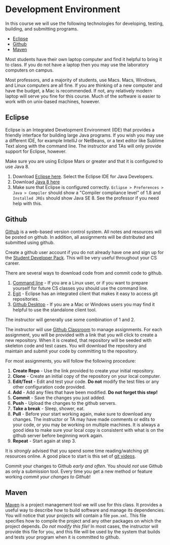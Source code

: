 Development Environment
=======================

In this course we will use the following technologies for developing, testing, building, and submitting programs.

- [Eclipse](#eclipse)
- [Github](#github)
- [Maven](#maven)

Most students have their own laptop computer and find it helpful to bring it to class. If you do not have a laptop then you may use the laboratory computers on campus.

Most professors, and a majority of students, use Macs. Macs, Windows, and Linux computers are all fine. If you are thinking of a new computer and have the budget, a Mac is recommended. If not, any relatively modern laptop will serve you fine for this course. Much of the software is easier to work with on unix-based machines, however.

## Eclipse
Eclipse is an Integrated Development Environment (IDE) that provides a friendly interface for building large Java programs. If you wish you may use a different IDE, for example IntelliJ or NetBeans, or a text editor like Sublime Text along with the command line. The instructor and TAs will only provide support for Eclipse, however.

Make sure you are using Eclipse Mars or greater and that it is configured to use Java 8.

1. Download [Eclipse here](https://eclipse.org/). Select the Eclipse IDE for Java Developers.
2. Download [Java 8 here](http://www.oracle.com/technetwork/java/javase/downloads/index.html)
3. Make sure that Eclipse is configured correctly. `Eclipse > Preferences > Java > Compiler` should show a "Compiler compliance level" of 1.8 and `Installed JREs` should show Java SE 8. See the professor if you need help with this.


## Github
[Github](https://github.com/) is a web-based version control system. All notes and resources will be posted on github. In addition, all assignments will be distributed and submitted using github. 

Create a github user account if you do not already have one and sign up for the [Student Developer Pack](https://education.github.com/pack). This will be very useful throughout your CS career.

There are several ways to download code from and commit code to github.

1. [Command line](https://git-scm.com/book/en/v2/Getting-Started-Installing-Git) - If you are a Linux user, or if you want to prepare yourself for future CS classes you should use the command line.
2. [Egit](http://www.eclipse.org/egit/) - Eclipse has an integrated client that makes it easy to access git repositories. 
3. [Github Desktop](https://desktop.github.com/) - If you are a Mac or Windows users you may find it helpful to use the standalone client tool. 

The instructor will generally use some combination of 1 and 2. 

The instructor will use [Github Classroom](https://classroom.github.com/) to manage assignments. For each assignment, you will be provided with a link that you will click to create a new repository. When it is created, that repository will be seeded with skeleton code and test cases. You will download the repository and maintain and submit your code by committing to the repository.

For most assignments, you will follow the following procedure:

1. **Create Repo** - Use the link provided to create your initial repository.
2. **Clone** - Create an initial copy of the repository on your local computer.
3. **Edit/Test** - Edit and test your code. **Do not** modify the test files or any other configuration code provided.
3. **Add** - Add any files that have been modified. **Do not forget this step!**
4. **Commit** - Save the changes you just added.
5. **Push** - Upload the changes to the github servers.
6. **Take a break** - Sleep, shower, eat.
7. **Pull** - Before your start working again, make sure to download any changes. The instructor or TA may have made comments or edits to your code, or you may be working on multiple machines. It is always a good idea to make sure your local copy is consistent with what is on the github server before beginning work again.
8. **Repeat** - Start again at step 3.

It is *strongly* advised that you spend some time reading/watching git resources online. A good place to start is this set of [git videos](https://git-scm.com/videos).

<!--This video tutorial demonstrates how to use Eclipse and the Egit plugin to complete an assignment.

[![egit](https://i.ytimg.com/vi/rHfp-wA_0k0/0.jpg)](http://www.youtube.com/watch?v=rHfp-wA_0k0)

This video tutorial demonstrates how to use the git command line tools and Eclipse to complete an assignment.

[![command line](https://i.ytimg.com/vi/IcDYKCGhgvw/0.jpg)](http://www.youtube.com/watch?v=IcDYKCGhgvw)
-->
Commit your changes to Github *early and often*. You should *not* use Github as only a submission tool. Every time you get a new method or feature working *commit your changes to Github*! 


<!--## Loading Projects into Eclipse
1. Open Eclipse specifying the directory created by the Github tool (e.g., `/Users/srollins/cs601/srollins-labs`). Make sure to select the `<username>/labs` repository.
2. Right-click under the `Package Explorer` and select `New > Java Project`.
3. In the `Project name:` field, type `CS601Labs`. Make sure to specify this exactly as it will see that there is a directory with this name and automatically import its contents.
4. Click `Finish`.
5. Modify your build path to include JUnit by right-clicking on the project folder, selecting `Build Path > Add Libraries`, then selecting `JUnit`. 
6. You're done!

## Pulling Down New Projects
The instructor may add new projects to your repositories as new work is assigned. In the Github tool, simply `Sync` to pull down the latest updates from github. Then, follow the steps listed in the [Loading Projects into Eclipse](#loading-projects-into-eclipse) section to load the projects into Eclipse and begin work.
-->

## Maven

[Maven](https://maven.apache.org/) is a project management tool we will use for this class. It provides a useful way to describe how to build software and manage its dependencies. You will notice that your projects will contain a file `pom.xml`. This file specifies how to compile the project and any other packages on which the project depends. *Do not modify this file!* In most cases, the instructor will provide this file for you, and this file will be used by the system that builds and tests your program when it is committed to github. 

<!--## Travis

[Travis CI](https://travis-ci.com/) is a continuous integration tool. For every assignment, once your repository is created the instructor will configure Travis CI to automatically build and run the project test cases every time you commit your code to github. After your repository has been enabled, you may check the status of your latest commit by using your github credentials to log in to [https://travis-ci.com/profile/](https://travis-ci.com/profile/).

If the test cases aren't passing, you know you have more work to do! 

:warning: You should not rely on Travis CI to test your code for you. You should create your own local test cases and also run the provided test cases on your local machine before committing.

The `.travis.yml` file in each of your assignment repositories contains the configuration information necessary to trigger the automated build and test of your program when committed to github. *Do not modify this file!*-->

